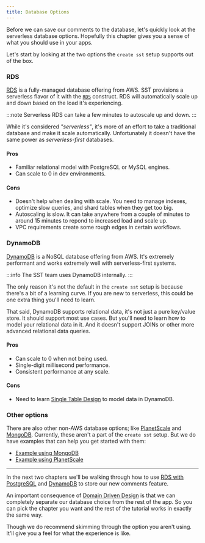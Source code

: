```yaml
---
title: Database Options
---
```


Before we can save our comments to the database, let's quickly look at the serverless database options. Hopefully this chapter gives you a sense of what you should use in your apps.

Let's start by looking at the two options the `create sst` setup supports out of the box.

### RDS

[RDS](https://docs.aws.amazon.com/AmazonRDS/latest/AuroraUserGuide/aurora-serverless.html) is a fully-managed database offering from AWS. SST provisions a serverless flavor of it with the [`RDS`](../constructs/RDS.md) construct. RDS will automatically scale up and down based on the load it's experiencing.

:::note
Serverless RDS can take a few minutes to autoscale up and down.
:::

While it's considered _"serverless"_, it's more of an effort to take a traditional database and make it scale automatically. Unfortunately it doesn't have the same power as _serverless-first_ databases.

#### Pros

- Familiar relational model with PostgreSQL or MySQL engines.
- Can scale to 0 in dev environments.

#### Cons

- Doesn't help when dealing with scale. You need to manage indexes, optimize slow queries, and shard tables when they get too big.
- Autoscaling is slow. It can take anywhere from a couple of minutes to around 15 minutes to repond to increased load and scale up.
- VPC requirements create some rough edges in certain workflows.

### DynamoDB

[DynamoDB](https://aws.amazon.com/dynamodb/) is a NoSQL database offering from AWS. It's extremely performant and works extremely well with serverless-first systems.

:::info
The SST team uses DynamoDB internally.
:::

The only reason it's not the default in the `create sst` setup is because there's a bit of a learning curve. If you are new to serverless, this could be one extra thing you'll need to learn.

That said, DynamoDB supports relational data, it's not just a pure key/value store. It should support most use cases. But you'll need to learn how to model your relational data in it. And it doesn't support JOINs or other more advanced relational data queries.

#### Pros

- Can scale to 0 when not being used.
- Single-digit millisecond performance.
- Consistent performance at any scale.

#### Cons

- Need to learn [Single Table Design](https://www.alexdebrie.com/posts/dynamodb-single-table/) to model data in DynamoDB.

### Other options

There are also other non-AWS database options; like [PlanetScale](https://planetscale.com) and [MongoDB](https://www.mongodb.com). Currently, these aren't a part of the `create sst` setup. But we do have examples that can help you get started with them:

- [Example using MongoDB](https://serverless-stack.com/examples/how-to-use-mongodb-atlas-in-your-serverless-app.html)
- [Example using PlanetScale](https://serverless-stack.com/examples/how-to-use-planetscale-in-your-serverless-app.html)

---

In the next two chapters we'll be walking through how to use [RDS with PostgreSQL](write-to-the-database.md) and [DynamoDB](write-to-dynamodb.md) to store our new comments feature.

An important consequence of [Domain Driven Design](domain-driven-design.md) is that we can completely separate our database choice from the rest of the app. So you can pick the chapter you want and the rest of the tutorial works in exactly the same way.

Though we do recommend skimming through the option you aren't using. It'll give you a feel for what the experience is like.
